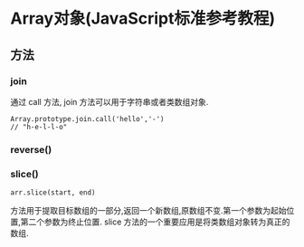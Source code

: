 # Array对象(JavaScript标准参考教程)
## 方法
### join
通过 call 方法, join 方法可以用于字符串或者类数组对象.
```
Array.prototype.join.call('hello','-')
// "h-e-l-l-o"
```
### reverse()
### slice()
```
arr.slice(start, end)
```
方法用于提取目标数组的一部分,返回一个新数组,原数组不变.第一个参数为起始位置,第二个参数为终止位置.
slice 方法的一个重要应用是将类数组对象转为真正的数组.


